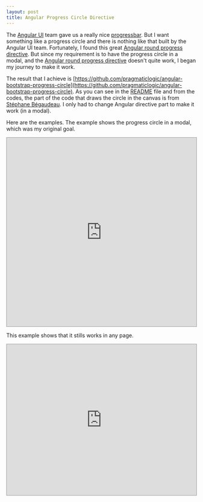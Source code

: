 ```yaml
---
layout: post
title: Angular Progress Circle Directive
---
```


The [Angular UI](http://angular-ui.github.io/) team gave us a really nice [progressbar](http://angular-ui.github.io/bootstrap/#/progressbar).  But I want something like a progress circle and there is nothing like that built by the Angular UI team.  Fortunately, I found this great [Angular round progress directive](https://github.com/angular-directives/angular-round-progress-directive).  But since my requirement is to have the progress circle in a modal, and the [Angular round progress directive](https://github.com/angular-directives/angular-round-progress-directive) doesn't quite work, I began my journey to make it work.

The result that I achieve is [https://github.com/pragmaticlogic/angular-bootstrap-progress-circle](https://github.com/pragmaticlogic/angular-bootstrap-progress-circle).  As you can see in the [README](https://github.com/pragmaticlogic/angular-bootstrap-progress-circle/blob/master/README.md) file and from the codes, the part of the code that draws the circle in the canvas is from [Stéphane Bégaudeau](https://github.com/sbegaudeau).  I only had to change Angular directive part to make it work (in a modal).

Here are the examples.  The example shows the progress circle in a modal, which was my original goal.  

<iframe style="border: 1px solid #999;width: 100%; height: 500px" src="http://embed.plnkr.co/h8zgE5PnL3zVCInU5YsC/preview" frameborder="0">&#160;</iframe>

This example shows that it stills works in any page.

<iframe style="border: 1px solid #999;width: 100%; height: 400px" src="http://embed.plnkr.co/jr8e4AfY6rR2KTW3R4v2/preview" frameborder="0">&#160;</iframe>


